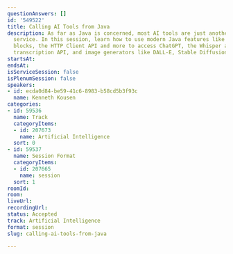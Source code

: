 ```yaml
---
questionAnswers: []
id: '549522'
title: Calling AI Tools from Java
description: As far as Java is concerned, most AI tools are just another RESTful web
  service. In this session, learn how to use modern Java features like records, text
  blocks, the HTTP Client API and more to access ChatGPT, the Whisper audio-to-text
  transcription API, and image generators like DALL-E, Stable Diffusion, and Midjourney.
startsAt: 
endsAt: 
isServiceSession: false
isPlenumSession: false
speakers:
- id: ecda0d84-be59-41c6-8983-b58cd5b3f93c
  name: Kenneth Kousen
categories:
- id: 59536
  name: Track
  categoryItems:
  - id: 207673
    name: Artificial Intelligence
  sort: 0
- id: 59537
  name: Session Format
  categoryItems:
  - id: 207665
    name: session
  sort: 1
roomId: 
room: 
liveUrl: 
recordingUrl: 
status: Accepted
track: Artificial Intelligence
format: session
slug: calling-ai-tools-from-java

---
```

